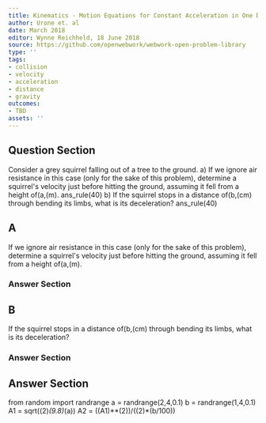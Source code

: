 ```yaml
---
title: Kinematics - Motion Equations for Constant Acceleration in One Dimension
author: Urone et. al
date: March 2018
editor: Wynne Reichheld, 18 June 2018
source: https://github.com/openwebwork/webwork-open-problem-library
type: ''
tags:
- collision
- velocity
- acceleration
- distance
- gravity
outcomes:
- TBD
assets: ''
---
```


## Question Section 

Consider a grey squirrel falling out of a tree to the ground.
a) If we ignore air resistance in this case (only for the sake of this problem), determine a squirrel's velocity just before hitting the ground, assuming it fell from a height of(a,(m).
ans_rule(40) 
b) If the squirrel stops in a distance of(b,(cm) through bending its limbs, what is its deceleration?
ans_rule(40)

## A
If we ignore air resistance in this case (only for the sake of this problem), determine a squirrel's velocity just before hitting the ground, assuming it fell from a height of(a,(m).
### Answer Section
## B
If the squirrel stops in a distance of(b,(cm) through bending its limbs, what is its deceleration?
### Answer Section


## Answer Section

from random import randrange
a = randrange(2,4,0.1)
b = randrange(1,4,0.1)
A1 = sqrt((2)*(9.8)*(a))
A2 = ((A1)**(2))/((2)*(b/100))